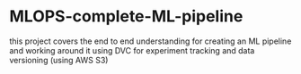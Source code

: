 # MLOPS-complete-ML-pipeline
this project covers the end to end understanding for creating an ML pipeline and working around it using DVC for experiment tracking and data versioning (using AWS S3)
